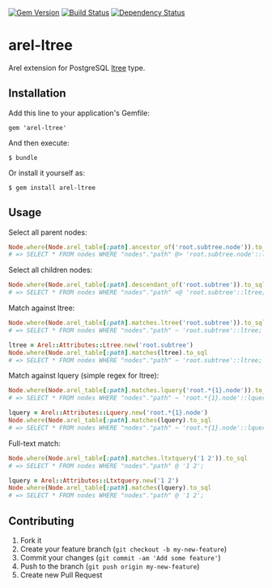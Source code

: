 [![Gem Version](https://badge.fury.io/rb/arel-ltree.png)](http://badge.fury.io/rb/arel-ltree) [![Build Status](https://travis-ci.org/andrewslotin/arel-ltree.png?branch=master)](https://travis-ci.org/andrewslotin/arel-ltree) [![Dependency Status](https://gemnasium.com/andrewslotin/arel-ltree.png)](https://gemnasium.com/andrewslotin/arel-ltree)

# arel-ltree

Arel extension for PostgreSQL [ltree](http://www.postgresql.org/docs/9.2/static/ltree.html) type.

## Installation

Add this line to your application's Gemfile:

    gem 'arel-ltree'

And then execute:

    $ bundle

Or install it yourself as:

    $ gem install arel-ltree

## Usage

Select all parent nodes:
```ruby
Node.where(Node.arel_table[:path].ancestor_of('root.subtree.node')).to_sql
# => SELECT * FROM nodes WHERE "nodes"."path" @> 'root.subtree.node'::ltree;
```

Select all children nodes:
```ruby
Node.where(Node.arel_table[:path].descendant_of('root.subtree')).to_sql
# => SELECT * FROM nodes WHERE "nodes"."path" <@ 'root.subtree'::ltree;
```

Match against ltree:
```ruby
Node.where(Node.arel_table[:path].matches.ltree('root.subtree')).to_sql
# => SELECT * FROM nodes WHERE "nodes"."path" ~ 'root.subtree'::ltree;

ltree = Arel::Attributes::Ltree.new('root.subtree')
Node.where(Node.arel_table[:path].matches(ltree).to_sql
# => SELECT * FROM nodes WHERE "nodes"."path" ~ 'root.subtree'::ltree;
```

Match against lquery (simple regex for ltree):
```ruby
Node.where(Node.arel_table[:path].matches.lquery('root.*{1}.node')).to_sql
# => SELECT * FROM nodes WHERE "nodes"."path" ~ 'root.*{1}.node'::lquery;

lquery = Arel::Attributes::Lquery.new('root.*{1}.node')
Node.where(Node.arel_table[:path].matches(lquery).to_sql
# => SELECT * FROM nodes WHERE "nodes"."path" ~ 'root.*{1}.node'::lquery;
```

Full-text match:
```ruby
Node.where(Node.arel_table[:path].matches.ltxtquery('1 2')).to_sql
# => SELECT * FROM nodes WHERE "nodes"."path" @ '1 2';

lquery = Arel::Attributes::Ltxtquery.new('1 2')
Node.where(Node.arel_table[:path].matches(lquery).to_sql
# => SELECT * FROM nodes WHERE "nodes"."path" @ '1 2';
```

## Contributing

1. Fork it
2. Create your feature branch (`git checkout -b my-new-feature`)
3. Commit your changes (`git commit -am 'Add some feature'`)
4. Push to the branch (`git push origin my-new-feature`)
5. Create new Pull Request
